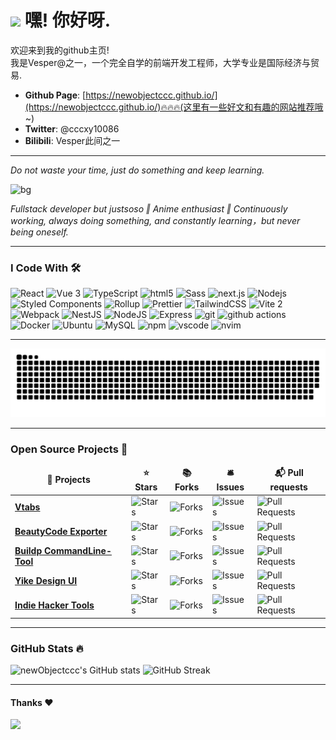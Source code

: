 <h1><img src="https://emojis.slackmojis.com/emojis/images/1531849430/4246/blob-sunglasses.gif?1531849430" width="30"/> 嘿! 你好呀.</h1>

<p>欢迎来到我的github主页! </br> 我是Vesper@之一，一个完全自学的前端开发工程师，大学专业是国际经济与贸易. </p>

- **Github Page**: [https://newobjectccc.github.io/](https://newobjectccc.github.io/)🔥🔥🔥(这里有一些好文和有趣的网站推荐哦~)
- **Twitter**: @cccxy10086
- **Bilibili**: Vesper此间之一

-----------------------------------------------------------------------

*Do not waste your time, just do something and keep learning.*

![bg](https://pbs.twimg.com/profile_banners/750599636772061184/1700839325/1080x360)

*Fullstack developer but justsoso ‖ Anime enthusiast ‖ Continuously working, always doing something, and constantly learning，but never being oneself.*

-----------------------------------------------------------------------

### I Code With 🛠️

<span>
  <img alt="React" src="https://img.shields.io/badge/-React-45b8d8?style=flat-square&logo=react&logoColor=white" />
  <img alt="Vue 3" src="https://img.shields.io/badge/-Vue-5BA17F?style=flat-square&logo=vue.js&logoColor=white" /> 
  <img alt="TypeScript" src="https://img.shields.io/badge/-TypeScript-007ACC?style=flat-square&logo=typescript&logoColor=white" />
  <img alt="html5" src="https://img.shields.io/badge/-HTML5-E34F26?style=flat-square&logo=html5&logoColor=white" />
  <img alt="Sass" src="https://img.shields.io/badge/-Sass-CC6699?style=flat-square&logo=sass&logoColor=white" />
  <img alt="next.js" src="https://img.shields.io/badge/-Next.js-000000?style=flat-square&logo=next.js&logoColor=white" />
  <img alt="Nodejs" src="https://img.shields.io/badge/-Nodejs-43853d?style=flat-square&logo=Node.js&logoColor=white" />
  <img alt="Styled Components" src="https://img.shields.io/badge/-Styled_Components-db7092?style=flat-square&logo=styled-components&logoColor=white" />
  <img alt="Rollup" src="https://img.shields.io/badge/-Rollup-EC4A3F?style=flat-square&logo=rollup.js&logoColor=white" />
  <img alt="Prettier" src="https://img.shields.io/badge/-Prettier-F7B93E?style=flat-square&logo=prettier&logoColor=white" />
  <img alt="TailwindCSS" src="https://img.shields.io/badge/-tailwindcss-50B3D0?style=flat-square&logo=tailwindcss&logoColor=white" />
  <img alt="Vite 2" src="https://img.shields.io/badge/-Vite-81A3F9?style=flat-square&logo=vite&logoColor=white" />
  <img alt="Webpack" src="https://img.shields.io/badge/-Webpack-8DD6F9?style=flat-square&logo=webpack&logoColor=white" />
  <img alt="NestJS" src="https://img.shields.io/badge/-NestJS-ea2845?style=flat-square&logo=nestjs&logoColor=white" />
  <img alt="NodeJS" src="https://img.shields.io/badge/-NodeJS-43853d?style=flat-square&logo=Node.js&logoColor=white" />
  <img alt="Express" src="https://img.shields.io/badge/-express-13aa52?style=flat-square&logo=express&logoColor=white" />
  <img alt="git" src="https://img.shields.io/badge/-Git-F05032?style=flat-square&logo=git&logoColor=white" />
  <img alt="github actions" src="https://img.shields.io/badge/-Github_Actions-2088FF?style=flat-square&logo=github-actions&logoColor=white" />
  <img alt="Docker" src="https://img.shields.io/badge/-Docker-46a2f1?style=flat-square&logo=docker&logoColor=white" />
  <img alt="Ubuntu" src="https://img.shields.io/badge/-Ubuntu-DB652A?style=flat-square&logo=ubuntu&logoColor=white" />
  <img alt="MySQL" src="https://img.shields.io/badge/MySQL-%2300f.svg?logo=mysql&amp;logoColor=white">
  <img alt="npm" src="https://img.shields.io/badge/-NPM-CB3837?style=flat-square&logo=npm&logoColor=white" />
  <img alt="vscode" src="https://img.shields.io/badge/Visual%20Studio%20Code-blue?style=flat-square&logo=visual-studio-code&logoColor=ffffff" />
  <img alt="nvim" src="https://img.shields.io/badge/NeoVim-649047?style=flat-square&logo=neovim&logoColor=ffffff" />
</span>

-----------------------------------------------------------------------

<picture>
  <source media="(prefers-color-scheme: dark)" srcset="https://raw.githubusercontent.com/newObjectccc/newObjectccc/output/github-contribution-grid-snake-dark.svg">
  <source media="(prefers-color-scheme: light)" srcset="https://raw.githubusercontent.com/newObjectccc/newObjectccc/output/github-contribution-grid-snake.svg">
  <img alt="github contribution grid snake animation" src="https://raw.githubusercontent.com/newObjectccc/newObjectccc/output/github-contribution-grid-snake.svg">
</picture>

-----------------------------------------------------------------------

<h3>Open Source Projects 🎁</h3>
<table>
  <thead align="center">
    <tr border: none;>
      <td><b>🎁 Projects</b></td>
      <td><b>⭐ Stars</b></td>
      <td><b>📚 Forks</b></td>
      <td><b>🛎 Issues</b></td>
      <td><b>📬 Pull requests</b></td>
    </tr>
  </thead>
  <tbody>
    <tr>
      <td><a href="https://github.com/newObjectccc/vtabs"><b>Vtabs</b></a></td>
      <td><img alt="Stars" src="https://img.shields.io/github/stars/newObjectccc/vtabs?style=flat-square&labelColor=343b41"/></td>
      <td><img alt="Forks" src="https://img.shields.io/github/forks/newObjectccc/vtabs?style=flat-square&labelColor=343b41"/></td>
      <td><img alt="Issues" src="https://img.shields.io/github/issues/newObjectccc/vtabs?style=flat-square&labelColor=343b41"/></td>
      <td><img alt="Pull Requests" src="https://img.shields.io/github/issues-pr/newObjectccc/vtabs?style=flat-square&labelColor=343b41"/></td>
    </tr>
	  <tr>
      <td><a href="https://github.com/newObjectccc/beautyCode"><b>BeautyCode Exporter</b></a></td>
      <td><img alt="Stars" src="https://img.shields.io/github/stars/newObjectccc/beautyCode?style=flat-square&labelColor=343b41"/></td>
      <td><img alt="Forks" src="https://img.shields.io/github/forks/newObjectccc/beautyCode?style=flat-square&labelColor=343b41"/></td>
      <td><img alt="Issues" src="https://img.shields.io/github/issues/newObjectccc/beautyCode?style=flat-square&labelColor=343b41"/></td>
      <td><img alt="Pull Requests" src="https://img.shields.io/github/issues-pr/newObjectccc/beautyCode?style=flat-square&labelColor=343b41"/></td>
    </tr>
    <tr>
      <td><a href="https://github.com/newObjectccc/bup"><b>Buildp CommandLine-Tool</b></a></td>
      <td><img alt="Stars" src="https://img.shields.io/github/stars/newObjectccc/bup?style=flat-square&labelColor=343b41"/></td>
      <td><img alt="Forks" src="https://img.shields.io/github/forks/newObjectccc/bup?style=flat-square&labelColor=343b41"/></td>
      <td><img alt="Issues" src="https://img.shields.io/github/issues/newObjectccc/bup?style=flat-square&labelColor=343b41"/></td>
      <td><img alt="Pull Requests" src="https://img.shields.io/github/issues-pr/newObjectccc/bup?style=flat-square&labelColor=343b41"/></td>
    </tr>
    <tr>
      <td><a href="https://github.com/ecaps1038/yike-design-dev"><b>Yike Design UI</b></a></td>
      <td><img alt="Stars" src="https://img.shields.io/github/stars/ecaps1038/yike-design-dev?style=flat-square&labelColor=343b41"/></td>
      <td><img alt="Forks" src="https://img.shields.io/github/forks/ecaps1038/yike-design-dev?style=flat-square&labelColor=343b41"/></td>
      <td><img alt="Issues" src="https://img.shields.io/github/issues/ecaps1038/yike-design-dev?style=flat-square&labelColor=343b41"/></td>
      <td><img alt="Pull Requests" src="https://img.shields.io/github/issues-pr/ecaps1038/yike-design-dev?style=flat-square&labelColor=343b41"/></td>
    </tr>
    <tr>
      <td><a href="https://github.com/weijunext/indie-hacker-tools"><b>Indie Hacker Tools</b></a></td>
      <td><img alt="Stars" src="https://img.shields.io/github/stars/weijunext/indie-hacker-tools?style=flat-square&labelColor=343b41"/></td>
      <td><img alt="Forks" src="https://img.shields.io/github/forks/weijunext/indie-hacker-tools?style=flat-square&labelColor=343b41"/></td>
      <td><img alt="Issues" src="https://img.shields.io/github/issues/weijunext/indie-hacker-tools?style=flat-square&labelColor=343b41"/></td>
      <td><img alt="Pull Requests" src="https://img.shields.io/github/issues-pr/weijunext/indie-hacker-tools?style=flat-square&labelColor=343b41"/></td>
    </tr>
  </tbody>
</table>

-----------------------------------------------------------------------

### GitHub Stats 🔥

![newObjectccc's GitHub stats](https://github-readme-stats.vercel.app/api?username=newObjectccc&show_icons=true&theme=radical&layout=compact&card_width=410)
![GitHub Streak](https://github-readme-streak-stats.herokuapp.com/?user=newObjectccc&theme=radical&layout=compact&card_width=400)

-----------------------------------------------------------------------

#### Thanks :heart:

<img src="https://profile-counter.glitch.me/newObjectccc/count.svg">  
